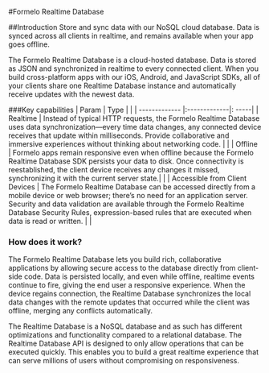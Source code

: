#Formelo Realtime Database

##Introduction
Store and sync data with our NoSQL cloud database. Data is synced across all clients in realtime, and remains available when your app goes offline.

The Formelo Realtime Database is a cloud-hosted database. Data is stored as JSON and synchronized in realtime to every connected client. When you build cross-platform apps with our iOS, Android, and JavaScript SDKs, all of your clients share one Realtime Database instance and automatically receive updates with the newest data.

###Key capabilities
| Param        | Type           |   |
| ------------- |:-------------|: -----|
| Realtime     | Instead of typical HTTP requests, the Formelo Realtime Database uses data synchronization—every time data changes, any connected device receives that update within milliseconds. Provide collaborative and immersive experiences without thinking about networking code. |  |
| Offline     | Formelo apps remain responsive even when offline because the Formelo Realtime Database SDK persists your data to disk. Once connectivity is reestablished, the client device receives any changes it missed, synchronizing it with the current server state.|  |
| Accessible from Client Devices     | The Formelo Realtime Database can be accessed directly from a mobile device or web browser; there’s no need for an application server. Security and data validation are available through the Formelo Realtime Database Security Rules, expression-based rules that are executed when data is read or written. |  |

### How does it work?
The Formelo Realtime Database lets you build rich, collaborative applications by allowing secure access to the database directly from client-side code. Data is persisted locally, and even while offline, realtime events continue to fire, giving the end user a responsive experience. When the device regains connection, the Realtime Database synchronizes the local data changes with the remote updates that occurred while the client was offline, merging any conflicts automatically.

The Realtime Database is a NoSQL database and as such has different optimizations and functionality compared to a relational database. The Realtime Database API is designed to only allow operations that can be executed quickly. This enables you to build a great realtime experience that can serve millions of users without compromising on responsiveness.

